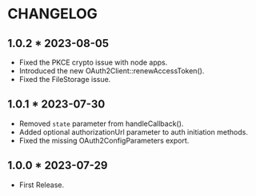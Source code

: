# CHANGELOG

## 1.0.2 * 2023-08-05

* Fixed the PKCE crypto issue with node apps.
* Introduced the new OAuth2Client::renewAccessToken().
* Fixed the FileStorage issue.

## 1.0.1 * 2023-07-30

* Removed `state` parameter from handleCallback(). 
* Added optional authorizationUrl parameter to auth initiation methods.
* Fixed the missing OAuth2ConfigParameters export.

## 1.0.0 * 2023-07-29

* First Release.
